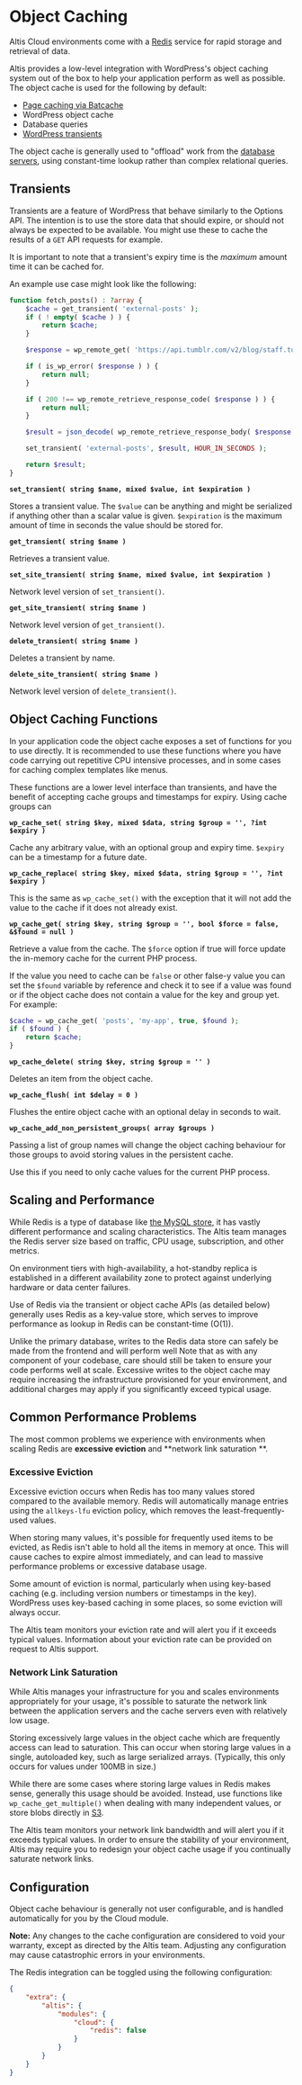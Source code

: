 # Object Caching

Altis Cloud environments come with a [Redis](https://redis.io/) service for rapid storage and retrieval of data.

Altis provides a low-level integration with WordPress's object caching system out of the box to help your application
perform as well as possible. The object cache is used for the following by default:

- [Page caching via Batcache](./page-caching.md)
- WordPress object cache
- Database queries
- [WordPress transients](https://developer.wordpress.org/apis/handbook/transients/)

The object cache is generally used to "offload" work from the [database servers](./database.md), using constant-time lookup rather
than complex relational queries.

## Transients

Transients are a feature of WordPress that behave similarly to the Options API. The intention is to use the store data that should
expire, or should not always be expected to be available. You might use these to cache the results of a `GET` API requests for
example.

It is important to note that a transient's expiry time is the _maximum_ amount time it can be cached for.

An example use case might look like the following:

```php
function fetch_posts() : ?array {
    $cache = get_transient( 'external-posts' );
    if ( ! empty( $cache ) ) {
        return $cache;
    }

    $response = wp_remote_get( 'https://api.tumblr.com/v2/blog/staff.tumblr.com/posts' );

    if ( is_wp_error( $response ) ) {
        return null;
    }

    if ( 200 !== wp_remote_retrieve_response_code( $response ) ) {
        return null;
    }

    $result = json_decode( wp_remote_retrieve_response_body( $response ) );

    set_transient( 'external-posts', $result, HOUR_IN_SECONDS );

    return $result;
}
```

**`set_transient( string $name, mixed $value, int $expiration )`**

Stores a transient value. The `$value` can be anything and might be serialized if anything other than a scalar value is
given. `$expiration` is the maximum amount of time in seconds the value should be stored for.

**`get_transient( string $name )`**

Retrieves a transient value.

**`set_site_transient( string $name, mixed $value, int $expiration )`**

Network level version of `set_transient()`.

**`get_site_transient( string $name )`**

Network level version of `get_transient()`.

**`delete_transient( string $name )`**

Deletes a transient by name.

**`delete_site_transient( string $name )`**

Network level version of `delete_transient()`.

## Object Caching Functions

In your application code the object cache exposes a set of functions for you to use directly. It is recommended to use these
functions where you have code carrying out repetitive CPU intensive processes, and in some cases for caching complex templates like
menus.

These functions are a lower level interface than transients, and have the benefit of accepting cache groups and timestamps for
expiry. Using cache groups can

**`wp_cache_set( string $key, mixed $data, string $group = '', ?int $expiry )`**

Cache any arbitrary value, with an optional group and expiry time. `$expiry` can be a timestamp for a future date.

**`wp_cache_replace( string $key, mixed $data, string $group = '', ?int $expiry )`**

This is the same as `wp_cache_set()` with the exception that it will not add the value to the cache if it does not already exist.

**`wp_cache_get( string $key, string $group = '', bool $force = false, &$found = null )`**

Retrieve a value from the cache. The `$force` option if true will force update the in-memory cache for the current PHP process.

If the value you need to cache can be `false` or other false-y value you can set the `$found` variable by reference and check it to
see if a value was found or if the object cache does not contain a value for the key and group yet. For example:

```php
$cache = wp_cache_get( 'posts', 'my-app', true, $found );
if ( $found ) {
    return $cache;
}
```

**`wp_cache_delete( string $key, string $group = '' )`**

Deletes an item from the object cache.

**`wp_cache_flush( int $delay = 0 )`**

Flushes the entire object cache with an optional delay in seconds to wait.

**`wp_cache_add_non_persistent_groups( array $groups )`**

Passing a list of group names will change the object caching behaviour for those groups to avoid storing values in the persistent
cache.

Use this if you need to only cache values for the current PHP process.

## Scaling and Performance

While Redis is a type of database like [the MySQL store](./database.md), it has vastly different performance and scaling
characteristics. The Altis team manages the Redis server size based on traffic, CPU usage, subscription, and other metrics.

On environment tiers with high-availability, a hot-standby replica is established in a different availability zone to protect
against underlying hardware or data center failures.

Use of Redis via the transient or object cache APIs (as detailed below) generally uses Redis as a key-value store, which serves to
improve performance as lookup in Redis can be constant-time (O(1)).

Unlike the primary database, writes to the Redis data store can safely be made from the frontend and will perform well Note that as
with any component of your codebase, care should still be taken to ensure your code performs well at scale. Excessive writes to the
object cache may require increasing the infrastructure provisioned for your environment, and additional charges may apply if you
significantly exceed typical usage.

## Common Performance Problems

The most common problems we experience with environments when scaling Redis are **excessive eviction** and **network link saturation
**.

### Excessive Eviction

Excessive eviction occurs when Redis has too many values stored compared to the available memory. Redis will automatically manage
entries using the `allkeys-lfu` eviction policy, which removes the least-frequently-used values.

When storing many values, it's possible for frequently used items to be evicted, as Redis isn't able to hold all the items in memory
at once. This will cause caches to expire almost immediately, and can lead to massive performance problems or excessive database
usage.

Some amount of eviction is normal, particularly when using key-based caching (e.g. including version numbers or timestamps in the
key). WordPress uses key-based caching in some places, so some eviction will always occur.

The Altis team monitors your eviction rate and will alert you if it exceeds typical values. Information about your eviction rate can
be provided on request to Altis support.

### Network Link Saturation

While Altis manages your infrastructure for you and scales environments appropriately for your usage, it's possible to saturate the
network link between the application servers and the cache servers even with relatively low usage.

Storing excessively large values in the object cache which are frequently access can lead to saturation. This can occur when storing
large values in a single, autoloaded key, such as large serialized arrays. (Typically, this only occurs for values under 100MB in
size.)

While there are some cases where storing large values in Redis makes sense, generally this usage should be avoided. Instead, use
functions like `wp_cache_get_multiple()` when dealing with many independent values, or store blobs directly
in [S3](./s3-storage.md).

The Altis team monitors your network link bandwidth and will alert you if it exceeds typical values. In order to ensure the
stability of your environment, Altis may require you to redesign your object cache usage if you continually saturate network links.

## Configuration

Object cache behaviour is generally not user configurable, and is handled automatically for you by the Cloud module.

**Note:** Any changes to the cache configuration are considered to void your warranty, except as directed by the Altis team.
Adjusting any configuration may cause catastrophic errors in your environments.

The Redis integration can be toggled using the following configuration:

```json
{
    "extra": {
        "altis": {
            "modules": {
                "cloud": {
                    "redis": false
                }
            }
        }
    }
}
```
